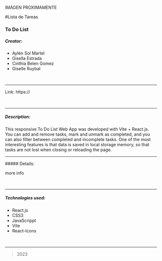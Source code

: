IMÁGEN PROXIMAMENTE

#Lista de Tareas

### To Do List

##### Creator:

- Aylén Sol Martel <br>
- Gisella Estrada <br>
- Cinthia Belen Gomez <br>
- Giselle Ruybal <br>

<br>
<hr>

Link: https://

<br>
<hr>

##### Description:


<p>
This responsive To Do List Web App was developed with Vite + React.js.
You can add and remove tasks, mark and unmark as completed, and you can also filter between completed and incomplete tasks. 
One of the most interesting features is that data is saved in local storage memory, so that tasks are not lost when closing or reloading the page.
</p>

<hr>
##### Details:

<p>
more info
</p>
<br>
<hr>

##### Technologies used:

- React.js
- CSS3
- JavaScrippt
- Vite
- React-Icons

<br>
<hr>

> 2023

